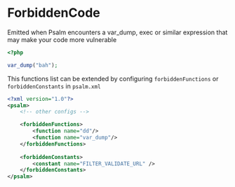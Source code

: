 # ForbiddenCode

Emitted when Psalm encounters a var_dump, exec or similar expression that may make your code more vulnerable

```php
<?php

var_dump("bah");
```

This functions list can be extended by configuring `forbiddenFunctions` or `forbiddenConstants` in `psalm.xml`

```xml
<?xml version="1.0"?>
<psalm>
    <!-- other configs -->

    <forbiddenFunctions>
        <function name="dd"/>
        <function name="var_dump"/>
    </forbiddenFunctions>
    
    <forbiddenConstants>
        <constant name="FILTER_VALIDATE_URL" />
    </forbiddenConstants>
</psalm>
```
